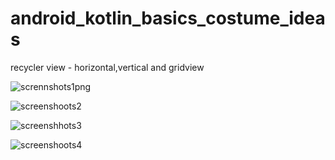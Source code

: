# android_kotlin_basics_costume_ideas
recycler view - horizontal,vertical and gridview

![scrennshots1png](https://user-images.githubusercontent.com/95829236/152431066-c5161742-8502-4d00-9576-ce8635be7b7d.png)

![screenshoots2](https://user-images.githubusercontent.com/95829236/152431074-19a24e3f-7e76-41b9-9b60-08bdc70c8a76.png)

![screenshhots3](https://user-images.githubusercontent.com/95829236/152431075-aff2279f-2baa-464e-8ee8-de2cd08d5aa4.png)

![screenshoots4](https://user-images.githubusercontent.com/95829236/152431080-2288b50f-dbbf-4fd1-b302-ce305963baf5.png)
